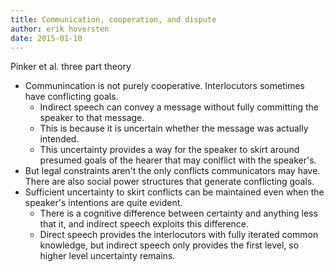 ```yaml
---
title: Communication, cooperation, and dispute
author: erik hoversten
date: 2015-01-10
---
```


Pinker et al. three part theory
+ Communincation is not purely cooperative. Interlocutors sometimes have 
  conflicting goals.
    - Indirect speech can convey a message without fully committing the speaker to 
      that message.
    - This is because it is uncertain whether the message was actually intended.
    - This uncertainty provides a way for the speaker to skirt around presumed 
      goals of the hearer that may conlflict with the speaker's.
+ But legal constraints aren't the only conflicts communicators may have. There are 
  also social power structures that generate conflicting goals.
+ Sufficient uncertainty to skirt conflicts can be maintained even when the 
  speaker's intentions are quite evident.
    - There is a cognitive difference between certainty and anything less that it, 
      and indirect speech exploits this difference.
    - Direct speech provides the interlocutors with fully iterated common 
      knowledge, but indirect speech only provides the first level, so higher level 
      uncertainty remains.


